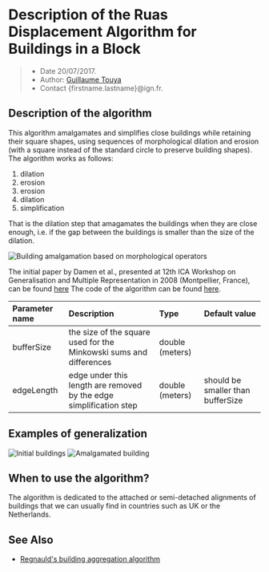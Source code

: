 # Description of the Ruas Displacement Algorithm for Buildings in a Block

> - Date 20/07/2017.
> - Author: [Guillaume Touya][1]
> - Contact {firstname.lastname}@ign.fr.



Description of the algorithm
-------------
This algorithm amalgamates and simplifies close buildings while retaining their square shapes, using sequences of morphological dilation and erosion (with a square instead of the standard circle to preserve building shapes). The algorithm works as follows:

1.  dilation
2.  erosion
3. 	erosion
4.  dilation
5.  simplification

That is the dilation step that amagamates the buildings when they are close enough, i.e. if the gap between the buildings is smaller than the size of the dilation.

![Building amalgamation based on morphological operators](/images/damen_et_al_principles.png)

The initial paper by Damen et al., presented at 12th ICA Workshop on Generalisation and Multiple Representation in 2008 (Montpellier, France), can be found [here][2]
The code of the algorithm can be found [here][3].

| Parameter name        | Description         				| Type 							| Default value			|
|:----------------------|:----------------------------------|:------------------------------|:--------------------------------------------------|
| bufferSize    | the size of the square used for the Minkowski sums and differences 		| double (meters) 			| 								|
| edgeLength	| edge under this length are removed by the edge simplification step	| double (meters) | should be smaller than bufferSize 	|


Examples of generalization
-------------
![Initial buildings](/images/morpho_amalgamation_before.png)
![Amalgamated building](/images/morpho_amalgamation_after.png)


When to use the algorithm?
-------------
The algorithm is dedicated to the attached or semi-detached alignments of buildings that we can usually find in countries such as UK or the Netherlands.


See Also
-------------
- [Regnauld's building aggregation algorithm][4]


[1]: http://recherche.ign.fr/labos/cogit/english/cv.php?prenom=&nom=Touya
[2]: https://kartographie.geo.tu-dresden.de/downloads/ica-gen/workshop2008/04_Damen_et_al.pdf
[3]: https://github.com/IGNF/CartAGen/blob/master/cartagen-core/src/main/java/fr/ign/cogit/cartagen/algorithms/block/BuildingsAggregation.java
[4]: docs/algorithms/buildings/aggregation_regnauld.md
